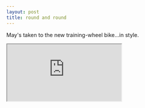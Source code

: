 ```yaml
---
layout: post
title: round and round
---
```


May's taken to the new training-wheel bike...in style.

<iframe class="w-full mx-auto" src="https://player.vimeo.com/video/16522361?portrait=0"></iframe>

<!--more-->
